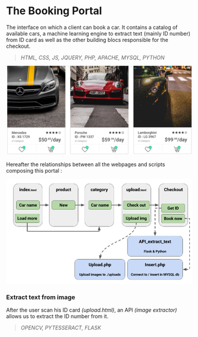 # The Booking Portal

The interface on which a client can book a car. It contains a catalog of available cars, a machine learning engine to extract text (mainly ID number) from ID card as well as the other building blocs responsible for the checkout.

> _HTML, CSS, JS, JQUERY, PHP, APACHE, MYSQL, PYTHON_

![Car booking portal](../images/portal.JPG)

Hereafter the relationships between all the webpages and scripts composing this portal :

![pages flow](../images/booking_flow.png)

### Extract text from image

After the user scan his ID card _(upload.html)_, an API _(image extractor)_ allows us to extract the ID number from it.

> _OPENCV, PYTESSERACT, FLASK_
